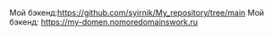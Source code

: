 Мой бэкенд:https://github.com/syirnik/My_repository/tree/main
Мой бэкенд: https://my-domen.nomoredomainswork.ru
